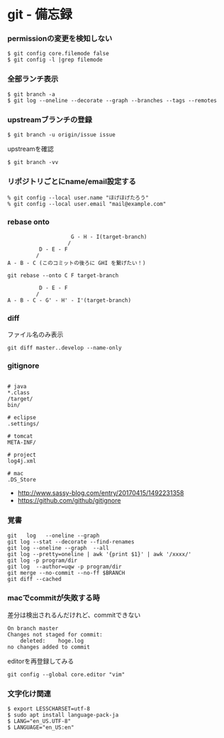 # git - 備忘録


### permissionの変更を検知しない

```git
$ git config core.filemode false
$ git config -l |grep filemode
```

### 全部ランチ表示

```git
$ git branch -a
$ git log --oneline --decorate --graph --branches --tags --remotes
```


### upstreamブランチの登録

```git
$ git branch -u origin/issue issue
```

upstreamを確認

```git
$ git branch -vv
```


### リポジトリごとにname/email設定する

```git
% git config --local user.name "ほげほげたろう"
% git config --local user.email "mail@example.com"
```


### rebase onto
```
                    G - H - I(target-branch)
                   /
          D - E - F
         /
A - B - C (このコミットの後ろに GHI を繋げたい！)
```
```git
git rebase --onto C F target-branch
```
```
          D - E - F
         /
A - B - C - G' - H' - I'(target-branch)
```


### diff

ファイル名のみ表示
```
git diff master..develop --name-only
```



### gitignore

```gitignore

# java
*.class
/target/
bin/

# eclipse 
.settings/

# tomcat
META-INF/

# project
log4j.xml

# mac
.DS_Store 
```
* http://www.sassy-blog.com/entry/20170415/1492231358
* https://github.com/github/gitignore


### 覚書

```git
git   log   --oneline --graph  
git log --stat --decorate --find-renames
git log --oneline --graph  --all
git log --pretty=oneline | awk '{print $1}' | awk '/xxxx/'
git log -p program/dir
git log  --author=uqw -p program/dir
git merge --no-commit --no-ff $BRANCH
git diff --cached
```

### macでcommitが失敗する時

差分は検出されるんだけれど、commitできない
```git
On branch master
Changes not staged for commit:
	deleted:    hoge.log
no changes added to commit
```

editorを再登録してみる
```git
git config --global core.editor "vim"
```
### 文字化け関連

```shell
$ export LESSCHARSET=utf-8
$ sudo apt install language-pack-ja
$ LANG="en_US.UTF-8"
$ LANGUAGE="en_US:en"
```